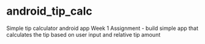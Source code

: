 android_tip_calc
================

Simple tip calculator android app
Week 1 Assignment - build simple app that calculates the tip based on user input and relative tip amount 
